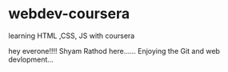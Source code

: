 # webdev-coursera
learning HTML ,CSS, JS with coursera

hey everone!!!!
Shyam Rathod here......
     Enjoying the Git and web devlopment...
